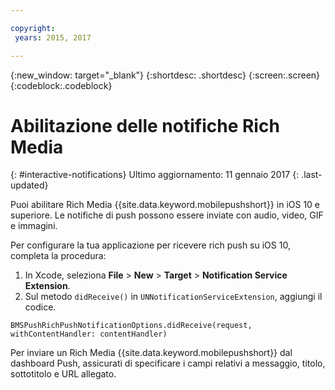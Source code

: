 ```yaml
---

copyright:
 years: 2015, 2017

---
```


{:new_window: target="_blank"}
{:shortdesc: .shortdesc}
{:screen:.screen}
{:codeblock:.codeblock}

# Abilitazione delle notifiche Rich Media
{: #interactive-notifications}
Ultimo aggiornamento: 11 gennaio 2017
{: .last-updated}


Puoi abilitare Rich Media {{site.data.keyword.mobilepushshort}} in iOS 10 e superiore. Le notifiche di push possono essere inviate con audio, video, GIF e immagini. 

Per configurare la tua applicazione per ricevere rich push su iOS 10, completa la procedura:  

1. In Xcode, seleziona **File** > **New** > **Target** > **Notification Service Extension**.
2. Sul metodo `didReceive()` in `UNNotificationServiceExtension`, aggiungi il codice.
```
BMSPushRichPushNotificationOptions.didReceive(request, withContentHandler: contentHandler)
```
	
Per inviare un Rich Media {{site.data.keyword.mobilepushshort}} dal dashboard Push, assicurati di specificare i campi relativi a messaggio, titolo, sottotitolo e URL allegato.
